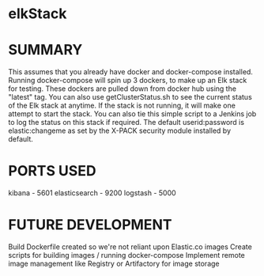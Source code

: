 # elkStack

# SUMMARY
 This assumes that you already have docker and docker-compose installed.
 Running docker-compose will spin up 3 dockers, to make up an Elk stack for
 testing.  These dockers are pulled down from docker hub using the "latest" 
 tag.  You can also use getClusterStatus.sh to see the current status
 of the Elk stack at anytime.  If the stack is not running, it will make
 one attempt to start the stack.  You can also tie this simple script
 to a Jenkins job to log the status on this stack if required.  The 
 default userid:password is elastic:changeme as set by the X-PACK 
 security module installed by default.

# PORTS USED
 kibana - 5601
 elasticsearch - 9200
 logstash - 5000

# FUTURE DEVELOPMENT
 Build Dockerfile created so we're not reliant upon Elastic.co images
 Create scripts for building images / running docker-compose
 Implement remote image management like Registry or Artifactory for image storage

